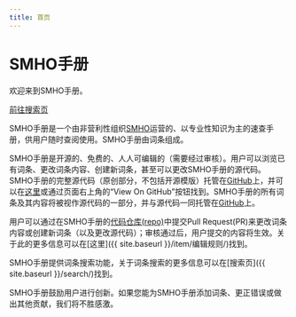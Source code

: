 ```yaml
---
title: 首页
---
```


# SMHO手册

欢迎来到SMHO手册。

[前往搜索页](#)

SMHO手册是一个由非营利性组织[SMHO](https://s-m-h-o.github.io/)运营的、以专业性知识为主的速查手册，供用户随时查阅使用。SMHO手册由词条组成。

SMHO手册是开源的、免费的、人人可编辑的（需要经过审核）。用户可以浏览已有词条、更改词条内容、创建新词条，甚至可以更改SMHO手册的源代码。SMHO手册的完整源代码（原创部分，不包括开源模版）托管在[GitHub](https://github.com)上，并可以在[这里](https://github.com/S-M-H-O/handbook)或通过页面右上角的“View On GitHub”按钮找到。SMHO手册的所有词条及其内容将被视作源代码的一部分，并与源代码一同托管在[GitHub](https://github.com)上。

用户可以通过在SMHO手册的[代码仓库(repo)](https://github.com/S-M-H-O/handbook)中提交Pull Request(PR)来更改词条内容或创建新词条（以及更改源代码）；审核通过后，用户提交的内容将生效。关于此的更多信息可以在[这里]({{ site.baseurl }}/item/编辑规则/)找到。

SMHO手册提供词条搜索功能，关于词条搜索的更多信息可以在[搜索页]({{ site.baseurl }}/search/)找到。

SMHO手册鼓励用户进行创新。如果您能为SMHO手册添加词条、更正错误或做出其他贡献，我们将不胜感激。
